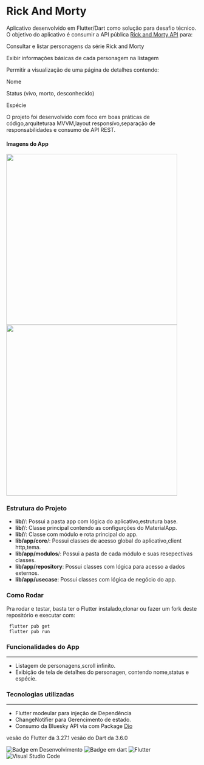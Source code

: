 # Rick And Morty

 Aplicativo desenvolvido em Flutter/Dart como solução para  desafio técnico.
O objetivo do aplicativo é consumir a API pública [Rick and Morty API](https://rickandmortyapi.com/) para:

Consultar e listar personagens da série Rick and Morty

Exibir informações básicas de cada personagem na listagem

Permitir a visualização de uma página de detalhes contendo:

Nome

Status (vivo, morto, desconhecido)

Espécie

O projeto foi desenvolvido com foco em boas práticas de código,arquiteturaa MVVM,layout responsívo,separação de responsabilidades e consumo de API REST.


#### Imagens do App

<img src="https://github.com/user-attachments/assets/ff75525f-bb55-4527-9caa-d1306d71c614" height="450em" /> 
<img src="https://github.com/user-attachments/assets/958a9256-335d-40af-9e93-63a93330e70e" height="450em" /> 



 ### Estrutura do Projeto
 *  **lib/**/: Possui a pasta app com lógica do aplicativo,estrutura base.
 *  **lib/**/: Classe principal contendo as configurções do MaterialApp.
 *  **lib/**/: Classe com módulo e rota principal do app.
 *  **lib/app/core**/: Possui classes de acesso global do aplicativo,client http,tema.
 *  **lib/app/modulos**/: Possui a pasta de cada módulo e suas resepectivas classes.
 *  **lib/app/repository**: Possui classes com lógica para acesso a dados externos.
 *  **lib/app/usecase**: Possui classes com lógica de negócio do app.
   

### Como Rodar 
<p>
 Pra rodar e testar, basta ter o Flutter instalado,clonar ou fazer um fork deste repositório e executar com:
</p>

```
 flutter pub get
 flutter pub run
```

### Funcionalidades do App
---
* Listagem de personagens,scroll infinito.
* Exibição de tela de detalhes do personagen, contendo nome,status e espécie.


 ### Tecnologias utilizadas
 ---
 * Flutter modeular para injeção de Dependência
 * ChangeNotifier para Gerencimento de estado.
 * Consumo da Bluesky API via com Package [Dio](https://pub.dev/packages/dio/)

  vesão do Flutter da 3.27.1
  vesão do Dart da 3.6.0
  
  ![Badge em Desenvolvimento](http://img.shields.io/static/v1?label=STATUS&message=EM%20DESENVOLVIMENTO&color=GREEN&style=for-the-badge)
  ![Badge em dart](http://img.shields.io/static/v1?label=LENGUAGE&message=%20DART&color=BLUEN&style=for-the-badge)
  ![Flutter](https://img.shields.io/badge/Flutter-%2302569B.svg?style=for-the-badge&logo=Flutter&logoColor=white)
  ![Visual Studio Code](https://img.shields.io/badge/Visual%20Studio%20Code-0078d7.svg?style=for-the-badge&logo=visual-studio-code&logoColor=white)

